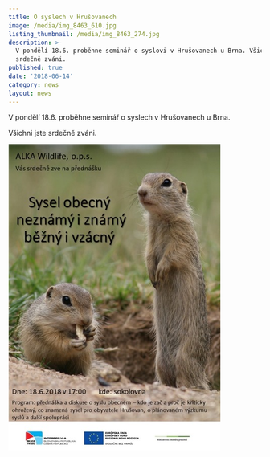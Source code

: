 ```yaml
---
title: O syslech v Hrušovanech
image: /media/img_8463_610.jpg
listing_thumbnail: /media/img_8463_274.jpg
description: >-
  V pondělí 18.6. proběhne seminář o syslovi v Hrušovanech u Brna. Všichni jste
  srdečně zváni.
published: true
date: '2018-06-14'
category: news
layout: news
---
```

V pondělí 18.6. proběhne seminář o syslech v Hrušovanech u Brna. 

Všichni jste srdečně zváni. 

![](/media/pozvanka_hrusovany_610.jpg)
